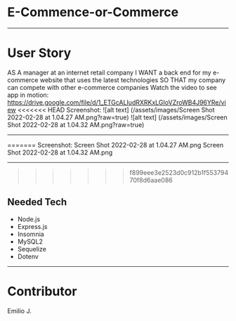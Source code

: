 # E-Commence-or-Commerce
***

# User Story
AS A manager at an internet retail company
I WANT a back end for my e-commerce website that uses the latest technologies
SO THAT my company can compete with other e-commerce companies
Watch the video to see app in motion: https://drive.google.com/file/d/1_ETGcALIudRXRKxLGIoVZroWB4J96YRe/view
<<<<<<< HEAD
Screenshot: 
![alt text] (/assets/images/Screen Shot 2022-02-28 at 1.04.27 AM.png?raw=true)
![alt text] (/assets/images/Screen Shot 2022-02-28 at 1.04.32 AM.png?raw=true)
*** 
=======
Screenshot:
Screen Shot 2022-02-28 at 1.04.27 AM.png
Screen Shot 2022-02-28 at 1.04.32 AM.png
***
>>>>>>> f899eee3e2523d0c912b1f55379470f8d6aae086

## Needed Tech
* Node.js
* Express.js
* Insomnia
* MySQL2
* Sequelize
* Dotenv
***

# Contributor
Emilio J.

